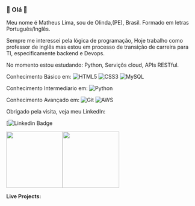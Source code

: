 ### 👋 Olá 👋 

Meu nome é Matheus Lima, sou de Olinda,(PE), Brasil. Formado em letras Português/Inglês.

Sempre me interessei pela lógica de programação, Hoje trabalho como professor de inglês mas estou em processo de transição de carreira para TI, especificamente backend e Devops.

No momento estou estudando: Python, Serviçõs cloud, APIs RESTful.

Conhecimento Básico em:
 ![HTML5](https://img.shields.io/badge/-HTML5-333333?style=flat&logo=HTML5&logoColor=#E34F26) ![CSS3](https://img.shields.io/badge/-CSS3-333333?style=flat&logo=CSS3&logoColor=#E34F26) ![MySQL](https://img.shields.io/badge/-MySQL-333333?style=flat&logo=MySQL&logoColor=#4479A1)

Conhecimento Intermediario em: ![Python](https://img.shields.io/badge/-Python-333333?style=flat&logo=JavaScript&logoColor=#F7DF1E)


Conhecimento Avançado em:
![Git](https://img.shields.io/badge/-Git-333333?style=flat&logo=Git&logoColor=#F05032) ![AWS](https://img.shields.io/badge/-Amazon_Web_Services-333333?style=flat&logo=Amazon_Web_Services&logoColor=#E34F26) 



Obrigado pela visita, veja meu LinkedIn:

[![Linkedin Badge](https://www.linkedin.com/in/matheus-lima-cloud/)

<img height="150em" src="https://github-readme-stats.vercel.app/api?username=Matheus-Li&show_icons=true&theme=dracula&include_all_commits=true&count_private=true"/><img height="150em" src="https://github-readme-stats.vercel.app/api/top-langs/?username=Matheus-Li&layout=compact&langs_count=7&theme=dracula"/>


**Live Projects:**

<!--
**Matheus-Li/Matheus-Li** is a ✨ _special_ ✨ repository because its `README.md` (this file) appears on your GitHub profile.

Here are some ideas to get you started:

- 🔭 I’m currently working on ...
- 🌱 I’m currently learning ...
- 👯 I’m looking to collaborate on ...
- 🤔 I’m looking for help with ...
- 💬 Ask me about ...
- 📫 How to reach me: ...
- 😄 Pronouns: ...
- ⚡ Fun fact: ...
-->
